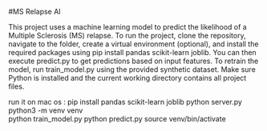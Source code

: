 #MS Relapse AI


This project uses a machine learning model to predict the likelihood of a Multiple Sclerosis (MS) relapse.
To run the project, clone the repository, navigate to the folder, create a virtual environment (optional), and install the required packages using pip install pandas scikit-learn joblib. 
You can then execute predict.py to get predictions based on input features. 
To retrain the model, run train_model.py using the provided synthetic dataset. 
Make sure Python is installed and the current working directory contains all project files.

run it on mac os :
pip install pandas scikit-learn joblib
python server.py 
python3 -m venv venv   
python train_model.py 
python predict.py
source venv/bin/activate 